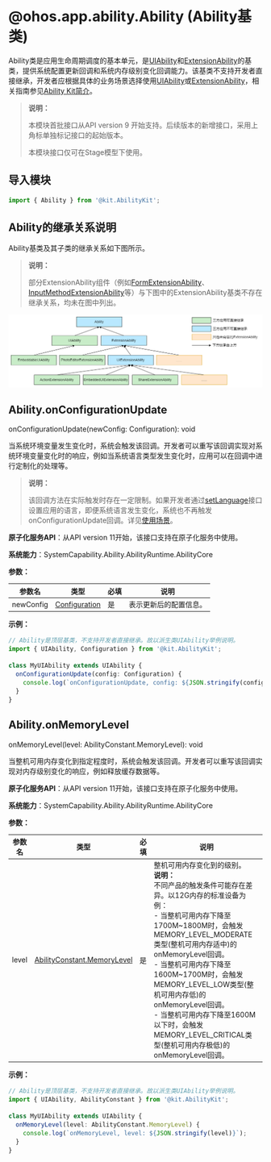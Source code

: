 # @ohos.app.ability.Ability (Ability基类)

<!--Kit: Ability Kit-->
<!--Subsystem: Ability-->
<!--Owner: @littlejerry1-->
<!--Designer: @ccllee1-->
<!--Tester: @lixueqing513-->

Ability类是应用生命周期调度的基本单元，是[UIAbility](js-apis-app-ability-uiAbility.md)和[ExtensionAbility](js-apis-app-ability-extensionAbility.md)的基类，提供系统配置更新回调和系统内存级别变化回调能力。该基类不支持开发者直接继承，开发者应根据具体的业务场景选择使用[UIAbility](js-apis-app-ability-uiAbility.md)或[ExtensionAbility](js-apis-app-ability-extensionAbility.md)，相关指南参见[Ability Kit简介](../../application-models/abilitykit-overview.md)。

> **说明：**
> 
> 本模块首批接口从API version 9 开始支持。后续版本的新增接口，采用上角标单独标记接口的起始版本。
>
> 本模块接口仅可在Stage模型下使用。

## 导入模块

```ts
import { Ability } from '@kit.AbilityKit';
```

## Ability的继承关系说明

Ability基类及其子类的继承关系如下图所示。

> **说明：**
>
> 部分ExtensionAbility组件（例如[FormExtensionAbility](../apis-form-kit/js-apis-app-form-formExtensionAbility.md)、[InputMethodExtensionAbility](../apis-ime-kit/js-apis-inputmethod-extension-ability.md)等）与下图中的ExtensionAbility基类不存在继承关系，均未在图中列出。

![ability-inheritance](../figures/image-ability-ability-inheritance.png)

## Ability.onConfigurationUpdate

onConfigurationUpdate(newConfig: Configuration): void

当系统环境变量发生变化时，系统会触发该回调。开发者可以重写该回调实现对系统环境变量变化时的响应，例如当系统语言类型发生变化时，应用可以在回调中进行定制化的处理等。

> **说明：**
>
> 该回调方法在实际触发时存在一定限制。如果开发者通过[setLanguage](../apis-ability-kit/js-apis-inner-application-applicationContext.md#applicationcontextsetlanguage11)接口设置应用的语言，即便系统语言发生变化，系统也不再触发onConfigurationUpdate回调。详见[使用场景](../../application-models/subscribe-system-environment-variable-changes.md#使用场景)。

**原子化服务API**：从API version 11开始，该接口支持在原子化服务中使用。

**系统能力**：SystemCapability.Ability.AbilityRuntime.AbilityCore

**参数：**

| 参数名 | 类型 | 必填 | 说明 |
| -------- | -------- | -------- | -------- |
| newConfig | [Configuration](js-apis-app-ability-configuration.md) | 是 | 表示更新后的配置信息。 |

**示例：**

```ts
// Ability是顶层基类，不支持开发者直接继承。故以派生类UIAbility举例说明。
import { UIAbility, Configuration } from '@kit.AbilityKit';

class MyUIAbility extends UIAbility {
  onConfigurationUpdate(config: Configuration) {
    console.log(`onConfigurationUpdate, config: ${JSON.stringify(config)}`);
  }
}
```

## Ability.onMemoryLevel

onMemoryLevel(level: AbilityConstant.MemoryLevel): void

当整机可用内存变化到指定程度时，系统会触发该回调。开发者可以重写该回调实现对内存级别变化的响应，例如释放缓存数据等。

**原子化服务API**：从API version 11开始，该接口支持在原子化服务中使用。

**系统能力**：SystemCapability.Ability.AbilityRuntime.AbilityCore

**参数：**

| 参数名 | 类型 | 必填 | 说明 |
| -------- | -------- | -------- | -------- |
| level | [AbilityConstant.MemoryLevel](js-apis-app-ability-abilityConstant.md#memorylevel) | 是 | 整机可用内存变化到的级别。<br>**说明：**<br>不同产品的触发条件可能存在差异。以12G内存的标准设备为例：<br>- 当整机可用内存下降至1700M~1800M时，会触发MEMORY_LEVEL_MODERATE类型(整机可用内存适中)的onMemoryLevel回调。<br>- 当整机可用内存下降至1600M~1700M时，会触发MEMORY_LEVEL_LOW类型(整机可用内存低)的onMemoryLevel回调。<br>- 当整机可用内存下降至1600M以下时，会触发MEMORY_LEVEL_CRITICAL类型(整机可用内存极低)的onMemoryLevel回调。|

**示例：**

```ts
// Ability是顶层基类，不支持开发者直接继承。故以派生类UIAbility举例说明。
import { UIAbility, AbilityConstant } from '@kit.AbilityKit';

class MyUIAbility extends UIAbility {
  onMemoryLevel(level: AbilityConstant.MemoryLevel) {
    console.log(`onMemoryLevel, level: ${JSON.stringify(level)}`);
  }
}
```
